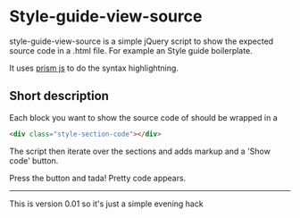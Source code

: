 Style-guide-view-source
=======================

style-guide-view-source is a simple jQuery script to show the expected source code in a .html file. For example an Style guide boilerplate. 

It uses [prism js](http://prismjs.com/) to do the syntax highlightning.

## Short description
Each block you want to show the source code of should be wrapped in a 
```html
<div class="style-section-code"></div>
```

The script then iterate over the sections and adds markup and a 'Show code' button.

Press the button and tada! Pretty code appears.

---
This is version 0.01 so it's just a simple evening hack

